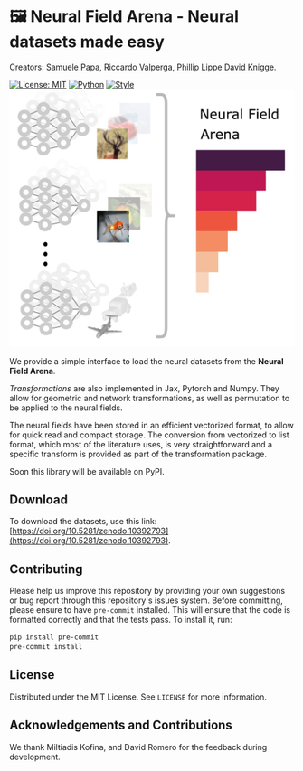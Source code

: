 # 🖼️ **Neural Field Arena** - Neural datasets made easy

Creators: [Samuele Papa](https://samuelepapa.github.io), [Riccardo Valperga](https://twitter.com/RValperga), [Phillip Lippe](https://phlippe.github.io/) [David Knigge](https://twitter.com/davidmknigge).

[![License: MIT](https://img.shields.io/badge/License-MIT-purple)](https://opensource.org/licenses/MIT)
[![Python](https://img.shields.io/badge/python-3.9+-blue.svg)](https://www.python.org/downloads/release/python-390/)
[![Style](https://img.shields.io/badge/code%20style-black-000000)](https://github.com/psf/black)
![Schema](assets/neural-field-arena.jpg)

We provide a simple interface to load the neural datasets from the **Neural Field Arena**.

*Transformations* are also implemented in Jax, Pytorch and Numpy. They allow for geometric and network transformations, as well as permutation to be applied to the neural fields.

The neural fields have been stored in an efficient vectorized format, to allow for quick read and compact storage. The conversion from vectorized to list format, which most of the literature uses, is very straightforward and a specific transform is provided as part of the transformation package.

Soon this library will be available on PyPI.

## Download

To download the datasets, use this link: [https://doi.org/10.5281/zenodo.10392793](https://doi.org/10.5281/zenodo.10392793).

## Contributing

Please help us improve this repository by providing your own suggestions or bug report through this repository's issues system.
Before committing, please ensure to have `pre-commit` installed. This will ensure that the code is formatted correctly and that the tests pass. To install it, run:

```bash
pip install pre-commit
pre-commit install
```

## License

Distributed under the MIT License. See `LICENSE` for more information.

## Acknowledgements and Contributions

We thank Miltiadis Kofina, and David Romero for the feedback during development.
